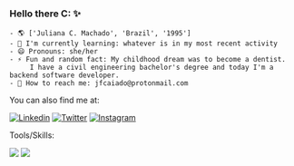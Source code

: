 ### Hello there C: ✨

<div>
  
```
- 🌎 ['Juliana C. Machado', 'Brazil', '1995']
- 🌱 I'm currently learning: whatever is in my most recent activity
- 😄 Pronouns: she/her
- ⚡ Fun and random fact: My childhood dream was to become a dentist. 
     I have a civil engineering bachelor's degree and today I'm a backend software developer.
- 📨 How to reach me: jfcaiado@protonmail.com
```
You can also find me at:

[![Linkedin](https://img.shields.io/badge/LinkedIn-0077B5?style=for-the-badge&logo=linkedin&logoColor=white)](https://www.linkedin.com/in/jfcm/)
[![Twitter](https://img.shields.io/badge/Twitter-1DA1F2?style=for-the-badge&logo=twitter&logoColor=white)](https://twitter.com/juli4x_py)
[![Instagram](https://img.shields.io/badge/Instagram-E4405F?style=for-the-badge&logo=instagram&logoColor=white)](https://www.instagram.com/julianacaiado/)

Tools/Skills:

<img src="https://img.shields.io/badge/Python-14354C?style=for-the-badge&logo=python&logoColor=white" />
<img src="https://img.shields.io/badge/Flask-000000?style=for-the-badge&logo=flask&logoColor=white" />

</div>

